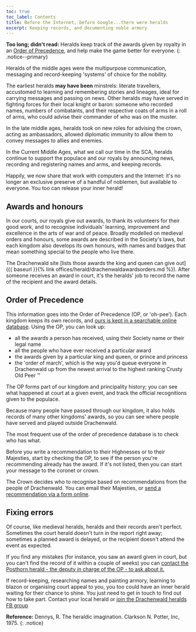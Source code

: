 ```yaml
---
toc: true
toc_label: Contents
title: Before the Internet, before Google...there were heralds
excerpt: Keeping records, and documenting noble armory
---
```


__Too long; didn't read:__  Heralds keep track of the awards given by royalty in an [Order of Precedence](http://op.drachenwald.sca.org/), and help make the game better for everyone.
{: .notice--primary}

Heralds of the middle ages were the multipurpose communication, messaging and record-keeping 'systems' of choice for the nobility.

The earliest heralds __may have been__ minstrels: literate travellers, accustomed to learning and remembering stories and lineages, ideal for carrying messages and passing on news. Other heralds may have served in fighting forces for their local knight or baron: someone who recorded names, numbers of combatants, and their respective coats of arms in a roll of arms, who could advise their commander of who was on the muster.

In the late middle ages, heralds took on new roles for advising the crown, acting as ambassadors, allowed diplomatic immunity to allow them to convey messages to allies and enemies.

In the Current Middle Ages, what we call our time in the SCA, heralds continue to support the populace and our royals by announcing news, recording and registering names and arms, and keeping records.

Happily, we now share that work with computers and the Internet: it's no longer an exclusive preserve of a handful of noblemen, but available to everyone. You too can release your inner herald!

## Awards and honours

In our courts, our royals give out awards, to thank its volunteers for their good work, and to recognise
individuals' learning, improvement and excellence in the arts of war and of peace. Broadly modelled on medieval orders and honours, some awards are described in the Society's laws, but each kingdom also develops its own honours, with names and badges that mean something special to the people who live there.

The Drachenwald site [lists those awards the king and queen can give out]({{ baseurl }}{% link offices/herald/drachenwaldawardsorders.md %}). After someone receives an award in court, it's the heralds' job to record the name of the recipient and the award details.

## Order of Precedence

This information goes into the Order of Precedence (OP, or 'oh-pee'). Each kingdom keeps its own records, and [ours is kept in a searchable online database](http://op.drachenwald.sca.org/). Using the OP, you can look up:
- all the awards a person has received, using their Society name or their legal name
- all the people who have ever received a particular award
- the awards given by a particular king and queen, or prince and princess
- the 'order of march', which is the way you'd queue everyone in Drachenwald up from the newest arrival to the highest ranking Crusty Old Peer ™

The OP forms part of our kingdom and principality history; you can see what happened at court at a given event, and track the official recognitions given to the populace.

Because many people have passed through our kingdom, it also holds records of many other kingdoms' awards, so you can see where people have served and played outside Drachenwald.

The most frequent use of the order of precedence database is to check who has what.

Before you write a recommendation to their Highnesses or to their Majesties, start by checking the OP, to see if the person you're recommending already has the award. If it's not listed, then you can
start your message to the coronet or crown.

The Crown decides who to recognise based on recommendations from the people of Drachenwald. You can email their Majesties, or [send a recommendation via a form online](http://op.drachenwald.sca.org/recommend).

## Fixing errors

Of course, like medieval heralds, heralds and their records aren't perfect. Sometimes the court herald doesn't turn in the report right away; sometimes a planned award is delayed, or the recipient
doesn't attend the event as expected. 

If you find any mistakes (for instance, you saw an award given in court, but you can't find the record of it within a couple of weeks) you can [contact the Posthorn herald - the deputy in charge of the OP - to ask about it.](mailto:posthorn@drachenwald.sca.org)  

If record-keeping, researching names and painting armory, learning to blazon or organising court appeal to you, you too could have an inner herald waiting for their chance to shine. You just need to get in touch to find out how to take part. Contact your local herald or [join the Drachenwald heralds FB group](https://www.facebook.com/groups/drachenwald.heralds/)

__Reference:__ Dennys, R. The heraldic imagination. Clarkson N. Potter, Inc, 1975.
{: .notice}
